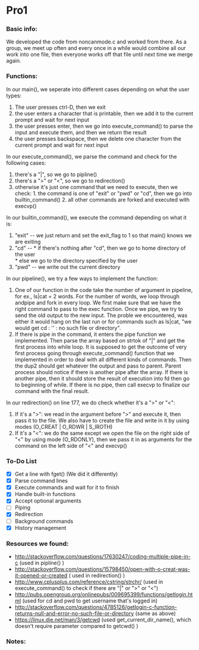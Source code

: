 # Pro1
### Basic info:
We developed the code from noncanmode.c and worked from there.
As a group, we meet up often and every once in a while would combine all our work into one file, then everyone works off that file until next time we merge again.


### Functions:
In our main(), we seperate into different cases depending on what the user types:
  1. The user presses ctrl-D, then we exit
  2. the user enters a character that is printable, then we add it to the current prompt and wait for next input
  3. the user presses enter, then we go into execute_command() to parse the input and execute them, and then we return the result
  4. the user presses backspace, then we delete one character from the current prompt and wait for next input
  
  
In our execute_command(), we parse the command and check for the following cases:
  1. there's a "|", so we go to pipline()
  2. there's a ">" or "<", so we go to redirection() 
  3. otherwise it's just one command that we need to execute, then we check:
    1. the command is one of "exit" or "pwd" or "cd", then we go into builtin_command()
    2. all other commands are forked and executed with execvp()

In our builtin_command(), we execute the command depending on what it is:
  1. "exit" -- we just return and set the exit_flag to 1 so that main() knows we are exiting
  2. "cd"   -- 
    * if there's nothing after "cd", then we go to home directory of the user   
    * else we go to the directory specified by the user
  3. "pwd"  -- we write out the current directory
  
In our pipeline(), we try a few ways to implement the function:
  1. One of our function in the code take the number of argument in pipeline, for ex., ls|cat = 2 words. For the number of words, we loop through andpipe and fork in every loop. We first make sure that we have the right command to pass to the exec function. Once we pipe, we try to send the old output to the new input. The proble we encountered, was either it would hang on the last run or for commands such as ls|cat, "we would get cd : '' : no such file or directory".
  2. If there is pipe in the command, it enters the pipe function we implemented. Then parse the array based on strtok of "|" and get the first process into while loop. It is supposed to get the outcome of very first process going through execute_command() function that we implemented in order to deal with all different kinds of commands. Then the dup2 should get whatever the output and pass to parent. Parent process should notice if there is another pipe after the array. If there is another pipe, then it should store the result of execution into fd then go to beginning of while. If there is no pipe, then call execvp to finalize our command with the final result.

In our redirection() on line 177, we do check whether it's a ">" or "<":
  1. If it's a ">": we read in the argument before ">" and execute it, then pass it to the file. We also have to create the file and write in it by using modes (O_CREAT | O_RDWR | S_IROTH)
  2. If it's a "<": we do the same except we open the file on the right side of "<" by using mode (O_RDONLY), then we pass it in as arguments for the command on the left side of "<" and execvp()

### To-Do List
- [x] Get a line with fget() (We did it differently)
- [x] Parse command lines
- [x] Execute commands and wait for it to finish
- [x] Handle built-in functions
- [x] Accept optional arguments
- [ ] Piping
- [x] Redirection
- [ ] Background commands
- [x] History management

### Resources we found:
  * http://stackoverflow.com/questions/17630247/coding-multiple-pipe-in-c (used in pipline() )
  * http://stackoverflow.com/questions/15798450/open-with-o-creat-was-it-opened-or-created ( used in redirection() )
  * http://www.cplusplus.com/reference/cstring/strchr/ (used in execute_command() to check if there are "|" or ">" or "<")
  * http://pubs.opengroup.org/onlinepubs/009695399/functions/getlogin.html (used for cd and pwd to get username that's logged in)
  * http://stackoverflow.com/questions/4785126/getlogin-c-function-returns-null-and-error-no-such-file-or-directory (same as above)
  * https://linux.die.net/man/3/getcwd (used get_current_dir_name(), which doesn't require parameter compared to getcwd() )
  
### Notes:

  
